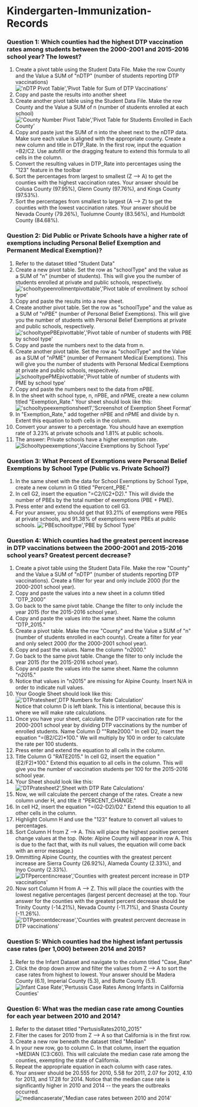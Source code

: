 # Kindergarten-Immunization-Records

### Question 1: Which counties had the highest DTP vaccination rates among students between the 2000-2001 and 2015-2016 school year? The lowest?
1. Create a pivot table using the Student Data File. Make the row County and the Value a SUM of "nDTP" (number of students reporting DTP vaccinations)<br> !['nDTP Pivot Table','Pivot Table for Sum of DTP Vaccinations'](/nDTPtable.png)
2. Copy and paste the results into another sheet
3. Create another pivot table using the Student Data File. Make the row County and the Value a SUM of n (number of students enrolled at each school) <br> !['County Number Pivot Table','Pivot Table for Students Enrolled in Each County'](/CountyNumberPivotTable.png)
4. Copy and paste just the SUM of n into the sheet next to the nDTP data. Make sure each value is aligned with the appropriate county. Create a new column and title in DTP_Rate. In the first row, input the equation =B2/C2. Use autofill or the dragging feature to extend this formula to all cells in the column.
5. Convert the resulting values in DTP_Rate into percentages using the "123" feature in the toolbar
6. Sort the percentages from largest to smallest (Z --> A) to get the counties with the highest vaccination rates. Your answer should be Colusa County (97.95%), Glenn County (97.76%), and Kings County (97.53%).
7. Sort the percentages from smallest to largest (A --> Z) to get the counties with the lowest vaccination rates. Your answer should be Nevada County (79.26%), Tuolumne County (83.56%), and Humboldt County (84.68%).

### Question 2: Did Public or Private Schools have a higher rate of exemptions including Personal Belief Exemption and Permanent Medical Exemption)?
1. Refer to the dataset titled "Student Data"
2. Create a new pivot table. Set the row as "schoolType" and the value as a SUM of "n" (number of students). This will give you the number of students enrolled at private and public schools, respectively. <br> !['schooltypeenrollmentpivottable','Pivot table of enrollment by school type'](/schooltypenrollmentpivottable.png)
3. Copy and paste the results into a new sheet.
4. Create another pivot table. Set the row as "schoolType" and the value as a SUM of "nPBE" (number of Personal Belief Exemptions). This will give you the number of students with Personal Belief Exemptions at private and public schools, respectively. <br> !['schooltypePBEpivottable','Pivot table of number of students with PBE by school type'](/schooltypePBEpivottable.png)
5. Copy and paste the numbers next to the data from n.
6. Create another pivot table. Set the row as "schoolType" and the Value as a SUM of "nPME" (number of Permanent Medical Exemptions). This will give you the number of students with Personal Medical Exemptions at private and public schools, respecitvely. <br> ![schooltypePMEpivottable','Pivot table of number of students with PME by school type'](/schooltypePMEpivottable.png)
7. Copy and paste the numbers next to the data from nPBE.
8. In the sheet with school type, n, nPBE, and nPME, create a new column titled "Exemption_Rate." Your sheet should look like this: <br> !['schooltypeexemptionsheet1','Screenshot of Exemption Sheet Format'](/schooltypeexemptionsheet1.png)
9. In "Exemption_Rate," add together nPBE and nPME and divide by n. Extent this equation to both cells in the column.
10. Convert your answer to a percentage. You should have an exemption rate of 3.23% at private schools and 1.81% at public schools.
11. The answer: Private schools have a higher exemption rate. <br> ![Schooltypeexemptions',Vaccine Exemptions by School Type'](/Schooltypeexemptions.png)

### Question 3: What Percent of Exemptions were Personal Belief Exemptions by School Type (Public vs. Private School?)
1. In the same sheet with the data for School Exemptions by School Type, create a new column in G titled "Percent_PBE."
2. In cell G2, insert the equation "=C2/(C2+D2)." This will divide the number of PBEs by the total number of exemptions (PBE + PME).
3. Press enter and extend the equation to cell G3.
4. For your answer, you should get that 93.21% of exemptions were PBEs at private schools, and 91.38% of exemptions were PBEs at public schools.
!['PBEschooltype','PBE by School Type'](/PBEschooltype.png)

### Question 4: Which counties had the greatest percent increase in DTP vaccinations between the 2000-2001 and 2015-2016 school years? Greatest percent decrease?
1. Create a pivot table using the Student Data File. Make the row "County" and the Value a SUM of "nDTP" (number of students reporting DTP vaccinations). Create a filter for year and only include 2000 (for the 2000-2001 school year).
2. Copy and paste the values into a new sheet in a column titled "DTP_2000"
3. Go back to the same pivot table. Change the filter to only include the year 2015 (for the 2015-2016 school year). 
4. Copy and paste the values into the same sheet. Name the column "DTP_2015."
5. Create a pivot table. Make the row "County" and the Value a SUM of "n" (number of students enrolled in each county). Create a filter for year and only select 2000 (for the 2000-2001 school year).
6. Copy and past the values. Name the column "n2000."
7. Go back to the same pivot table. Change the filter to only include the year 2015 (for the 2015-2016 school year).
8. Copy and paste the values into the same sheet. Name the columnn "n2015."
9. Notice that values in "n2015" are missing for Alpine County. Insert N/A in order to indicate null values. 
10. Your Google Sheet should look like this: !['DTPratesheet',DTP Numbers for Rate Calculation'](/DTPratesheet.png) <br> Notice that column D is left blank. This is intentional, because this is where we will make rate calculations.
11. Once you have your sheet, calculate the DTP vaccination rate for the 2000-2001 school year by dividing DTP vaccinations by the number of enrolled students. Name Column D ""Rate2000." In cell D2, insert the equation "=(B2/C2)*100." We will multiply by 100 in order to calculate the rate per 100 students. 
12. Press enter and extend the equation to all cells in the column.
13. Title Column G "RATE2015." In cell G2, insert the equation "(E2/F2)*100." Extend this equation to all cells in the column. This will give you the number of vaccination students per 100 for the 2015-2016 school year.
14. Your Sheet should look like this: !['DTPratesheet2',Sheet with DTP Rate Calculations'](/DTPratesheet2.png)
15. Now, we will calculate the percent change of the rates. Create a new column under H, and title it "PERCENT_CHANGE."
16. In cell H2, insert the equation "=(G2-D2)/D2." Extend this equation to all other cells in the column.
17. Highlight Column H and use the "123" feature to convert all values to percentages.
18. Sort Column H from Z --> A. This will place the highest positive percent change values at the top. (Note: Alpine County will appear in row A. This is due to the fact that, with its null values, the equation will come back with an error message.)
19. Ommitting Alpine County, the counties with the greatest percent increase are Sierra County (26.92%), Alameda County (2.33%), and Inyo County (2.33%). ![DTPpercentincrease','Counties with greatest percent increase in DTP vaccinations'](/DTPpercentincrease.png)
20. Now sort Column H from A --> Z. This will place the counties with the lowest negative percentages (largest percent decrease) at the top. Your answer for the counties with the greatest percent decrease should be Trinity County (-14.21%), Nevada County (-11.71%), and Shasta County (-11.26%). !['DTPpercentdecrease','Counties with greatest percvent decrease in DTP vaccinations'](/DTPpercentdecrease.png)

### Question 5: Which counties had the highest infant pertussis case rates (per 1,000) between 2014 and 2015?
1. Refer to the Infant Dataset and navigate to the column titled "Case_Rate"
2. Click the drop down arrow and filter the values from Z --> A to sort the case rates from highest to lowest. Your answer should be Madera County (6.1), Imperial County (5.3), and Butte County (5.1). <br> ![Infant Case Rate','Pertussis Case Rates Among Infants in California Counties'](/infantcaserate.png)

### Question 6: What was the median case rate among Counties for each year between 2010 and 2014?
1. Refer to the dataset titled "PertusisRates2010_2015"
2. Filter the cases for 2010 from Z --> A so that California is in the first row. 
3. Create a new row beneath the dataset titled "Median"
4. In your new row, go to column C. In that column, insert the equation =MEDIAN (C3:C60). This will calculate the median case rate among the counties, exempting the state of California.
5. Repeat the appropriate equation in each column with case rates.
6. Your answer should be 20.555 for 2010, 5.58 for 2011, 2.07 for 2012, 4.10 for 2013, and 17.28 for 2014. Notice that the median case rate is significantly higher in 2010 and 2014 -- the years the outbreaks occurred. <br> !['mediancaserate','Median case rates between 2010 and 2014'](/mediancaserate.png)
